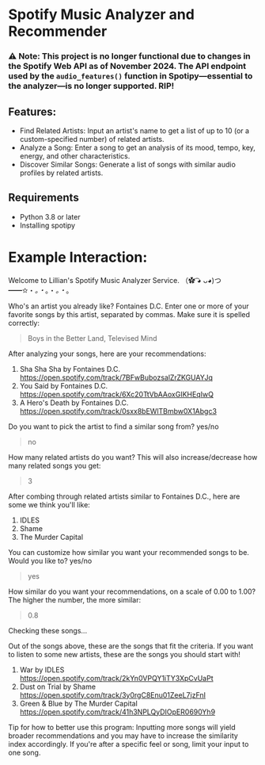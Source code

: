 # Spotify Music Analyzer and Recommender

<h3>
⚠️ Note: This project is no longer functional due to changes in the Spotify Web API as of November 2024. 
   The API endpoint used by the <code>audio_features()</code> function in Spotipy—essential to the analyzer—is no longer supported. RIP!   
</h3>

## Features:
- Find Related Artists: Input an artist's name to get a list of up to 10 (or a custom-specified number) of related artists.
- Analyze a Song: Enter a song to get an analysis of its mood, tempo, key, energy, and other characteristics.
- Discover Similar Songs: Generate a list of songs with similar audio profiles by related artists.

## Requirements

- Python 3.8 or later
- Installing spotipy
  
<h1>
Example Interaction: 
</h1>

Welcome to Lillian's Spotify Music Analyzer Service.
（✿ ͡◕ ᴗ◕)つ━━✫・*。・*。・*。・*。

Who's an artist you already like? Fontaines D.C.
Enter one or more of your favorite songs by this artist, separated by commas. Make sure it is spelled correctly: 
> Boys in the Better Land, Televised Mind

After analyzing your songs, here are your recommendations:
1. Sha Sha Sha by Fontaines D.C.
   https://open.spotify.com/track/7BFwBubozsalZrZKGUAYJq
2. You Said by Fontaines D.C.
   https://open.spotify.com/track/6Xc20TtVbAAoxGIKHEqIwQ
3. A Hero's Death by Fontaines D.C.
   https://open.spotify.com/track/0sxx8bEWlTBmbw0X1Abgc3

Do you want to pick the artist to find a similar song from?
yes/no
> no

How many related artists do you want? This will also increase/decrease how many related songs you get:
> 3

After combing through related artists similar to Fontaines D.C., here are some we think you'll like:
1. IDLES
2. Shame
3. The Murder Capital

You can customize how similar you want your recommended songs to be.
Would you like to?
yes/no
> yes

How similar do you want your recommendations, on a scale of 0.00 to 1.00? The higher the number, the more similar:
> 0.8

Checking these songs...

Out of the songs above, these are the songs that fit the criteria.
If you want to listen to some new artists, these are the songs you should start with!

1. War by IDLES
   https://open.spotify.com/track/2kYn0VPQY1iTY3XpCvUaPt
2. Dust on Trial by Shame
   https://open.spotify.com/track/3y0rgC8Enu01ZeeL7jzFnI
3. Green & Blue by The Murder Capital
   https://open.spotify.com/track/41h3NPLQyDIOpER0690Yh9

Tip for how to better use this program: Inputting more songs will yield broader recommendations and you may have to increase the similarity index accordingly. 
If you're after a specific feel or song, limit your input to one song.

